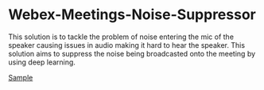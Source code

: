 # Webex-Meetings-Noise-Suppressor
This solution is to tackle the problem of noise entering the mic of the speaker causing issues in audio making it hard to hear the speaker. This solution aims to suppress the noise being broadcasted onto the meeting by using deep learning.

[Sample](https://github.com/shivasv97/Webex-Meetings-Noise-Suppressor/blob/main/audio_samples/eval_input_15.wav)
